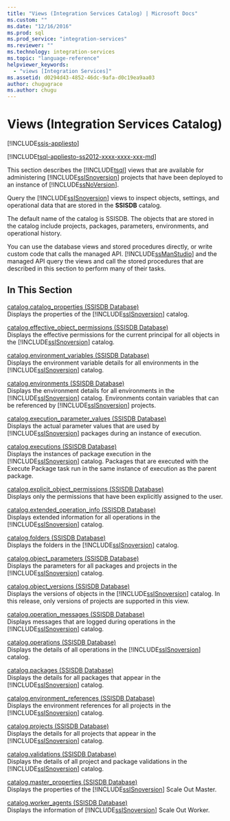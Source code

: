 ```yaml
---
title: "Views (Integration Services Catalog) | Microsoft Docs"
ms.custom: ""
ms.date: "12/16/2016"
ms.prod: sql
ms.prod_service: "integration-services"
ms.reviewer: ""
ms.technology: integration-services
ms.topic: "language-reference"
helpviewer_keywords: 
  - "views [Integration Services]"
ms.assetid: d0294d43-4852-46dc-9afa-d0c19ea9aa03
author: chugugrace
ms.author: chugu
---
```

# Views (Integration Services Catalog)

[!INCLUDE[ssis-appliesto](../../includes/ssis-appliesto-ssvrpluslinux-asdb-asdw-xxx.md)]


[!INCLUDE[tsql-appliesto-ss2012-xxxx-xxxx-xxx-md](../../includes/tsql-appliesto-ss2012-xxxx-xxxx-xxx-md.md)]

  This section describes the [!INCLUDE[tsql](../../includes/tsql-md.md)] views that are available for administering [!INCLUDE[ssISnoversion](../../includes/ssisnoversion-md.md)] projects that have been deployed to an instance of [!INCLUDE[ssNoVersion](../../includes/ssnoversion-md.md)].  
  
 Query the [!INCLUDE[ssISnoversion](../../includes/ssisnoversion-md.md)] views to inspect objects, settings, and operational data that are stored in the **SSISDB** catalog.  
  
 The default name of the catalog is SSISDB. The objects that are stored in the catalog include projects, packages, parameters, environments, and operational history.  
  
 You can use the database views and stored procedures directly, or write custom code that calls the managed API. [!INCLUDE[ssManStudio](../../includes/ssmanstudio-md.md)] and the managed API query the views and call the stored procedures that are described in this section to perform many of their tasks.  
  
## In This Section  
 [catalog.catalog_properties &#40;SSISDB Database&#41;](../../integration-services/system-views/catalog-catalog-properties-ssisdb-database.md)  
 Displays the properties of the [!INCLUDE[ssISnoversion](../../includes/ssisnoversion-md.md)] catalog.  
  
 [catalog.effective_object_permissions &#40;SSISDB Database&#41;](../../integration-services/system-views/catalog-effective-object-permissions-ssisdb-database.md)  
 Displays the effective permissions for the current principal for all objects in the [!INCLUDE[ssISnoversion](../../includes/ssisnoversion-md.md)] catalog.  
  
 [catalog.environment_variables &#40;SSISDB Database&#41;](../../integration-services/system-views/catalog-environment-variables-ssisdb-database.md)  
 Displays the environment variable details for all environments in the [!INCLUDE[ssISnoversion](../../includes/ssisnoversion-md.md)] catalog.  
  
 [catalog.environments &#40;SSISDB Database&#41;](../../integration-services/system-views/catalog-environments-ssisdb-database.md)  
 Displays the environment details for all environments in the [!INCLUDE[ssISnoversion](../../includes/ssisnoversion-md.md)] catalog. Environments contain variables that can be referenced by [!INCLUDE[ssISnoversion](../../includes/ssisnoversion-md.md)] projects.  
  
 [catalog.execution_parameter_values &#40;SSISDB Database&#41;](../../integration-services/system-views/catalog-execution-parameter-values-ssisdb-database.md)  
 Displays the actual parameter values that are used by [!INCLUDE[ssISnoversion](../../includes/ssisnoversion-md.md)] packages during an instance of execution.  
  
 [catalog.executions &#40;SSISDB Database&#41;](../../integration-services/system-views/catalog-executions-ssisdb-database.md)  
 Displays the instances of package execution in the [!INCLUDE[ssISnoversion](../../includes/ssisnoversion-md.md)] catalog. Packages that are executed with the Execute Package task run in the same instance of execution as the parent package.  
  
 [catalog.explicit_object_permissions &#40;SSISDB Database&#41;](../../integration-services/system-views/catalog-explicit-object-permissions-ssisdb-database.md)  
 Displays only the permissions that have been explicitly assigned to the user.  
  
 [catalog.extended_operation_info &#40;SSISDB Database&#41;](../../integration-services/system-views/catalog-extended-operation-info-ssisdb-database.md)  
 Displays extended information for all operations in the [!INCLUDE[ssISnoversion](../../includes/ssisnoversion-md.md)] catalog.  
  
 [catalog.folders &#40;SSISDB Database&#41;](../../integration-services/system-views/catalog-folders-ssisdb-database.md)  
 Displays the folders in the [!INCLUDE[ssISnoversion](../../includes/ssisnoversion-md.md)] catalog.  
  
 [catalog.object_parameters &#40;SSISDB Database&#41;](../../integration-services/system-views/catalog-object-parameters-ssisdb-database.md)  
 Displays the parameters for all packages and projects in the [!INCLUDE[ssISnoversion](../../includes/ssisnoversion-md.md)] catalog.  
  
 [catalog.object_versions &#40;SSISDB Database&#41;](../../integration-services/system-views/catalog-object-versions-ssisdb-database.md)  
 Displays the versions of objects in the [!INCLUDE[ssISnoversion](../../includes/ssisnoversion-md.md)] catalog. In this release, only versions of projects are supported in this view.  
  
 [catalog.operation_messages &#40;SSISDB Database&#41;](../../integration-services/system-views/catalog-operation-messages-ssisdb-database.md)  
 Displays messages that are logged during operations in the [!INCLUDE[ssISnoversion](../../includes/ssisnoversion-md.md)] catalog.  
  
 [catalog.operations &#40;SSISDB Database&#41;](../../integration-services/system-views/catalog-operations-ssisdb-database.md)  
 Displays the details of all operations in the [!INCLUDE[ssISnoversion](../../includes/ssisnoversion-md.md)] catalog.  
  
 [catalog.packages &#40;SSISDB Database&#41;](../../integration-services/system-views/catalog-packages-ssisdb-database.md)  
 Displays the details for all packages that appear in the [!INCLUDE[ssISnoversion](../../includes/ssisnoversion-md.md)] catalog.  
  
 [catalog.environment_references &#40;SSISDB Database&#41;](../../integration-services/system-views/catalog-environment-references-ssisdb-database.md)  
 Displays the environment references for all projects in the [!INCLUDE[ssISnoversion](../../includes/ssisnoversion-md.md)] catalog.  
  
 [catalog.projects &#40;SSISDB Database&#41;](../../integration-services/system-views/catalog-projects-ssisdb-database.md)  
 Displays the details for all projects that appear in the [!INCLUDE[ssISnoversion](../../includes/ssisnoversion-md.md)] catalog.  
  
 [catalog.validations &#40;SSISDB Database&#41;](../../integration-services/system-views/catalog-validations-ssisdb-database.md)  
 Displays the details of all project and package validations in the [!INCLUDE[ssISnoversion](../../includes/ssisnoversion-md.md)] catalog.  
  
[catalog.master_properties &#40;SSISDB Database&#41;](../../integration-services/system-views/catalog-master-properties-ssisdb-database.md)  
Displays the properties of the [!INCLUDE[ssISnoversion](../../includes/ssisnoversion-md.md)] Scale Out Master.

[catalog.worker_agents &#40;SSISDB Database&#41;](../../integration-services/system-views/catalog-worker-agents-ssisdb-database.md)  
Displays the information of [!INCLUDE[ssISnoversion](../../includes/ssisnoversion-md.md)] Scale Out Worker.  
